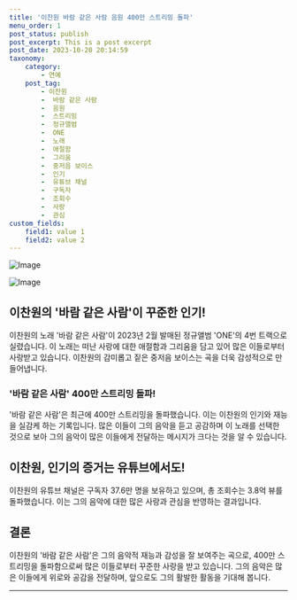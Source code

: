 ```yaml
---
title: '이찬원 바람 같은 사람 음원 400만 스트리밍 돌파'
menu_order: 1
post_status: publish
post_excerpt: This is a post excerpt
post_date: 2023-10-20 20:14:59
taxonomy:
    category:
        - 연예
    post_tag:
        - 이찬원
        -  바람 같은 사람
        -  음원
        -  스트리밍
        -  정규앨범
        -  ONE
        -  노래
        -  애절함
        -  그리움
        -  중저음 보이스
        -  인기
        -  유튜브 채널
        -  구독자
        -  조회수
        -  사랑
        -  관심
custom_fields:
    field1: value 1
    field2: value 2
---
```


![Image](https://ssl.pstatic.net/mimgnews/image/311/2024/02/06/0001689045_001_20240206071001356.jpg?type=w540)

![Image](https://mimgnews.pstatic.net/image/311/2024/02/06/0001689045_002_20240206071001413.jpg?type=w540)


## 이찬원의 '바람 같은 사람'이 꾸준한 인기!

이찬원의 노래 '바람 같은 사람'이 2023년 2월 발매된 정규앨범 'ONE'의 4번 트랙으로 실렸습니다. 이 노래는 떠난 사랑에 대한 애절함과 그리움을 담고 있어 많은 이들로부터 사랑받고 있습니다. 이찬원의 감미롭고 짙은 중저음 보이스는 곡을 더욱 감성적으로 만들어냅니다.

### '바람 같은 사람' 400만 스트리밍 돌파!

'바람 같은 사람'은 최근에 400만 스트리밍을 돌파했습니다. 이는 이찬원의 인기와 재능을 실감케 하는 기록입니다. 많은 이들이 그의 음악을 듣고 공감하며 이 노래를 선택한 것으로 보아 그의 음악이 많은 이들에게 전달하는 메시지가 크다는 것을 알 수 있습니다.

## 이찬원, 인기의 증거는 유튜브에서도!

이찬원의 유튜브 채널은 구독자 37.6만 명을 보유하고 있으며, 총 조회수는 3.8억 뷰를 돌파했습니다. 이는 그의 음악에 대한 많은 사랑과 관심을 반영하는 결과입니다.

## 결론

이찬원의 '바람 같은 사람'은 그의 음악적 재능과 감성을 잘 보여주는 곡으로, 400만 스트리밍을 돌파함으로써 많은 이들로부터 꾸준한 사랑을 받고 있습니다. 그의 음악은 많은 이들에게 위로와 공감을 전달하며, 앞으로도 그의 활발한 활동을 기대해 봅니다.

---
